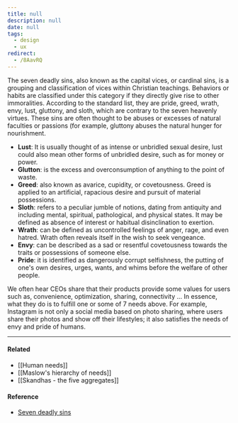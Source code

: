 ```yaml
---
title: null
description: null
date: null
tags:
  - design
  - ux
redirect:
  - /8AavRQ
---
```


The seven deadly sins, also known as the capital vices, or cardinal sins, is a grouping and classification of vices within Christian teachings. Behaviors or habits are classified under this category if they directly give rise to other immoralities. According to the standard list, they are pride, greed, wrath, envy, lust, gluttony, and sloth, which are contrary to the seven heavenly virtues. These sins are often thought to be abuses or excesses of natural faculties or passions (for example, gluttony abuses the natural hunger for nourishment.

- **Lust**: It is usually thought of as intense or unbridled sexual desire, lust could also mean other forms of unbridled desire, such as for money or power.
- **Glutton**: is the excess and overconsumption of anything to the point of waste.
- **Greed**: also known as avarice, cupidity, or covetousness. Greed is applied to an artificial, rapacious desire and pursuit of material possessions.
- **Sloth**: refers to a peculiar jumble of notions, dating from antiquity and including mental, spiritual, pathological, and physical states. It may be defined as absence of interest or habitual disinclination to exertion.
- **Wrath**: can be defined as uncontrolled feelings of anger, rage, and even hatred. Wrath often reveals itself in the wish to seek vengeance.
- **Envy**: can be described as a sad or resentful covetousness towards the traits or possessions of someone else.
- **Pride**: it is identified as dangerously corrupt selfishness, the putting of one's own desires, urges, wants, and whims before the welfare of other people.

We often hear CEOs share that their products provide some values for users such as, convenience, optimization, sharing, connectivity ... In essence, what they do is to fulfill one or some of 7 needs above. For example, Instagram is not only a social media based on photo sharing, where users share their photos and show off their lifestyles; it also satisfies the needs of envy and pride of humans.

---

#### Related

- [[Human needs]]
- [[Maslow's hierarchy of needs]]
- [[Skandhas - the five aggregates]]

#### Reference

- [Seven deadly sins](https://en.wikipedia.org/wiki/Seven_deadly_sins)
